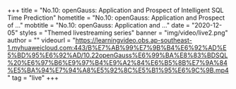 +++
    title = "No.10: openGauss: Application and Prospect of Intelligent SQL Time Prediction"
    hometitle = "No.10: openGauss: Application and Prospect of …"
    mobtitle = "No.10: openGauss: Application and …"
    date = "2020-12-05"
    styles = "Themed livestreaming series"
    banner = "img/video/live2.png"
    author = ""
    videourl = "https://learningvideo.obs.ap-southeast-1.myhuaweicloud.com:443/B%E7%AB%99%E7%9B%B4%E6%92%AD%E5%BD%95%E6%92%AD/10.22openGauss%E6%99%BA%E8%83%BDSQL%20%E6%97%B6%E9%97%B4%E9%A2%84%E6%B5%8B%E7%9A%84%E5%BA%94%E7%94%A8%E5%92%8C%E5%B1%95%E6%9C%9B.mp4" 
    tag = "live"
+++